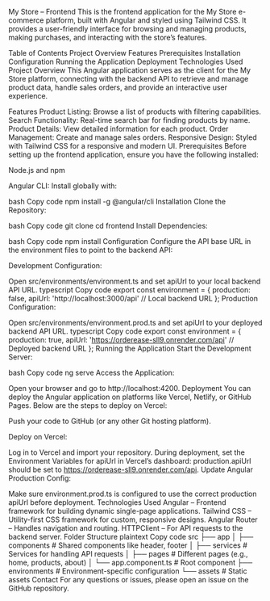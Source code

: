 My Store – Frontend
This is the frontend application for the My Store e-commerce platform, built with Angular and styled using Tailwind CSS. It provides a user-friendly interface for browsing and managing products, making purchases, and interacting with the store’s features.

Table of Contents
Project Overview
Features
Prerequisites
Installation
Configuration
Running the Application
Deployment
Technologies Used
Project Overview
This Angular application serves as the client for the My Store platform, connecting with the backend API to retrieve and manage product data, handle sales orders, and provide an interactive user experience.

Features
Product Listing: Browse a list of products with filtering capabilities.
Search Functionality: Real-time search bar for finding products by name.
Product Details: View detailed information for each product.
Order Management: Create and manage sales orders.
Responsive Design: Styled with Tailwind CSS for a responsive and modern UI.
Prerequisites
Before setting up the frontend application, ensure you have the following installed:

Node.js and npm

Angular CLI: Install globally with:

bash
Copy code
npm install -g @angular/cli
Installation
Clone the Repository:

bash
Copy code
git clone <frontend-repo-url>
cd frontend
Install Dependencies:

bash
Copy code
npm install
Configuration
Configure the API base URL in the environment files to point to the backend API:

Development Configuration:

Open src/environments/environment.ts and set apiUrl to your local backend API URL.
typescript
Copy code
export const environment = {
  production: false,
  apiUrl: 'http://localhost:3000/api'  // Local backend URL
};
Production Configuration:

Open src/environments/environment.prod.ts and set apiUrl to your deployed backend API URL.
typescript
Copy code
export const environment = {
  production: true,
  apiUrl: 'https://orderease-sll9.onrender.com/api'  // Deployed backend URL
};
Running the Application
Start the Development Server:

bash
Copy code
ng serve
Access the Application:

Open your browser and go to http://localhost:4200.
Deployment
You can deploy the Angular application on platforms like Vercel, Netlify, or GitHub Pages. Below are the steps to deploy on Vercel:

Push your code to GitHub (or any other Git hosting platform).

Deploy on Vercel:

Log in to Vercel and import your repository.
During deployment, set the Environment Variables for apiUrl in Vercel’s dashboard:
production.apiUrl should be set to https://orderease-sll9.onrender.com/api.
Update Angular Production Config:

Make sure environment.prod.ts is configured to use the correct production apiUrl before deployment.
Technologies Used
Angular – Frontend framework for building dynamic single-page applications.
Tailwind CSS – Utility-first CSS framework for custom, responsive designs.
Angular Router – Handles navigation and routing.
HTTPClient – For API requests to the backend server.
Folder Structure
plaintext
Copy code
src
├── app
│   ├── components       # Shared components like header, footer
│   ├── services         # Services for handling API requests
│   ├── pages            # Different pages (e.g., home, products, about)
│   └── app.component.ts # Root component
├── environments         # Environment-specific configuration
└── assets               # Static assets
Contact
For any questions or issues, please open an issue on the GitHub repository.
